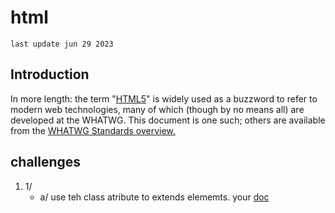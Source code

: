 # html
`last update jun 29 2023`
## Introduction
In more length: the term "<a href="https://html.spec.whatwg.org/#abstract">HTML5</a>" is widely used as a buzzword to refer to modern web technologies, many of which (though by no means all) are developed at the WHATWG. This document is one such; others are available from the <a href="https://spec.whatwg.org">WHATWG Standards overview.</a>

## challenges
1. 1/
   - a/ use teh class atribute to extends elememts. your <a href="">doc</a>
